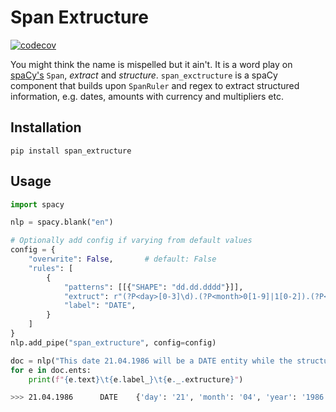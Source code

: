 # Span Extructure

[![codecov](https://codecov.io/gh/mr-bjerre/span-extructure/branch/main/graph/badge.svg?token=MSMW9LZLA0)](https://codecov.io/gh/mr-bjerre/span-extructure)

You might think the name is mispelled but it ain't. It is a word play on [spaCy's](https://spacy.io/) `Span`, _extract_ and _structure_. `span_exctructure` is a spaCy component that builds upon `SpanRuler` and regex to extract structured information, e.g. dates, amounts with currency and multipliers etc.

## Installation

```
pip install span_extructure
```

## Usage

```py
import spacy

nlp = spacy.blank("en")

# Optionally add config if varying from default values
config = {
    "overwrite": False,       # default: False
    "rules": [
        {
            "patterns": [[{"SHAPE": "dd.dd.dddd"}]],
            "extruct": r"(?P<day>[0-3]\d).(?P<month>0[1-9]|1[0-2]).(?P<year>20[0-5]\d|19\d\d)",
            "label": "DATE",
        }
    ]
}
nlp.add_pipe("span_extructure", config=config)

doc = nlp("This date 21.04.1986 will be a DATE entity while the structured information will be extracted to `Span._.extructure`")
for e in doc.ents:
    print(f"{e.text}\t{e.label_}\t{e._.extructure}")
```

```bash
>>> 21.04.1986      DATE    {'day': '21', 'month': '04', 'year': '1986'}
```
